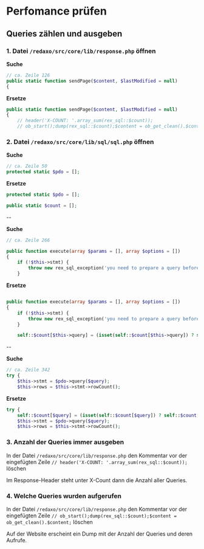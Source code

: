 # Perfomance prüfen

## Queries zählen und ausgeben

### 1. Datei `/redaxo/src/core/lib/response.php` öffnen

**Suche**

```php
// ca. Zeile 126
public static function sendPage($content, $lastModified = null)
{
```

**Ersetze**

```php
public static function sendPage($content, $lastModified = null)
{
    // header('X-COUNT: '.array_sum(rex_sql::$count));
    // ob_start();dump(rex_sql::$count);$content = ob_get_clean().$content;

```


### 2. Datei `/redaxo/src/core/lib/sql/sql.php` öffnen

**Suche**

```php
// ca. Zeile 50
protected static $pdo = [];
```

**Ersetze**

```php
protected static $pdo = [];

public static $count = [];
```

--


**Suche**

```php
// ca. Zeile 266

public function execute(array $params = [], array $options = [])
{
    if (!$this->stmt) {
        throw new rex_sql_exception('you need to prepare a query before calling execute()');
    }
```

**Ersetze**

```php

public function execute(array $params = [], array $options = [])
{
    if (!$this->stmt) {
        throw new rex_sql_exception('you need to prepare a query before calling execute()');
    }

    self::$count[$this->query] = (isset(self::$count[$this->query]) ? self::$count[$this->query] : 0) + 1;
```

--


**Suche**

```php
// ca. Zeile 342
try {
    $this->stmt = $pdo->query($query);
    $this->rows = $this->stmt->rowCount();
```

**Ersetze**

```php
try {
    self::$count[$query] = (isset(self::$count[$query]) ? self::$count[$query] : 0) + 1;
    $this->stmt = $pdo->query($query);
    $this->rows = $this->stmt->rowCount();
```

### 3. Anzahl der Queries immer ausgeben

In der Datei `/redaxo/src/core/lib/response.php` den Kommentar vor der eingefügten Zeile `// header('X-COUNT: '.array_sum(rex_sql::$count));` löschen

Im Response-Header steht unter X-Count dann die Anzahl aller Queries.


### 4. Welche Queries wurden aufgerufen

In der Datei `/redaxo/src/core/lib/response.php` den Kommentar vor der eingefügten Zeile `// ob_start();dump(rex_sql::$count);$content = ob_get_clean().$content;` löschen

Auf der Website erscheint ein Dump mit der Anzahl der Queries und deren Aufrufe.